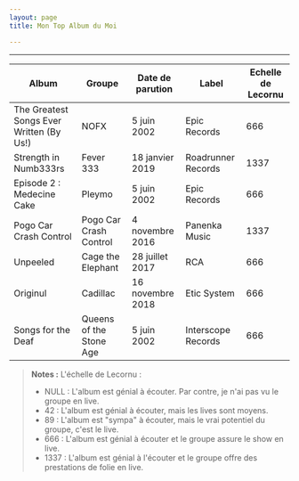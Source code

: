 ```yaml
---
layout: page
title: Mon Top Album du Moi

---
```

    
	
---

| Album | Groupe |  Date de parution | Label | Echelle de Lecornu |
| --- | --- | --- | --- | --- |
| The Greatest Songs Ever Written (By Us!) | NOFX | 5 juin 2002 | Epic Records | 666 |
| Strength in Numb333rs | Fever 333  |  18 janvier 2019 | Roadrunner Records | 1337 |
| Episode 2 : Medecine Cake | Pleymo  |  5 juin 2002 | Epic Records | 666 |
| Pogo Car Crash Control | Pogo Car Crash Control  |  4 novembre 2016 | Panenka Music | 1337 |
| Unpeeled | Cage the Elephant  |  28 juillet 2017 | RCA | 666 |
| Originul | Cadillac  |  16 novembre 2018 | Etic System | 666 |
| Songs for the Deaf | Queens of the Stone Age  |  5 juin 2002 | Interscope Records | 666 |

> **Notes :** L'échelle de Lecornu :
> * NULL : L'album est génial à écouter. Par contre, je n'ai pas vu le groupe en live.
> * 42 : L'album est génial à écouter, mais les lives sont moyens.
> * 89 : L'album est "sympa" à écouter, mais le vrai potentiel du groupe, c'est le live.
> * 666 : L'album est génial à écouter et le groupe assure le show en live.
> * 1337 : L'album est génial à l'écouter et le groupe offre des prestations de folie en live. 